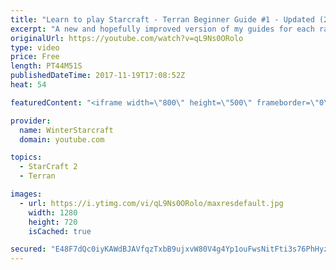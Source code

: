 ```yaml
---
title: "Learn to play Starcraft - Terran Beginner Guide #1 - Updated (2017 LOTV)"
excerpt: "A new and hopefully improved version of my guides for each race where I go over as many basics as possible while doing it live :)  I strongly believe that a super structured guide style is not very helpful compared to watching/playing the game actively.  Feedback is greatly appreciated. -- Watch live"
originalUrl: https://youtube.com/watch?v=qL9Ns0ORolo
type: video
price: Free
length: PT44M51S
publishedDateTime: 2017-11-19T17:08:52Z
heat: 54

featuredContent: "<iframe width=\"800\" height=\"500\" frameborder=\"0\" src=\"https://www.youtube.com/embed/qL9Ns0ORolo\" allow=\"accelerometer; autoplay; encrypted-media; gyroscope; picture-in-picture\" allowfullscreen></iframe>"

provider:
  name: WinterStarcraft
  domain: youtube.com

topics:
  - StarCraft 2
  - Terran

images:
  - url: https://i.ytimg.com/vi/qL9Ns0ORolo/maxresdefault.jpg
    width: 1280
    height: 720
    isCached: true

secured: "E48F7dQc0iyKAWdBJAVfqzTxbB9ujxvW80V4g4Yp1ouFwsNitFti3s76PhHyzrzoWjG+yDrGEfwGu2mmJOUTKF9v5LKNxjWn7EidK/aKnInh3uifKcnnw3t6HM209kKAqIq+xECtwe/DO4lTKMaxTnmDPP806WbO2/eXfxmFEF0JYBHBtU3PFHRs7WPshqgdBmHh4smnhbwE7c3DhyN+CeN7WOHBAUZI6l8rl8qpWGCWkAkggDt7fUrlZNriFo+j1659+Nk+xyWqlz5Lur8Jvu3MMYlvcaFdwjfZ7n1LBDmTz16W/Oha8PjYG5brYxU6Y0UTn6fMXWTQfDlGA90xvg380DCdSjav4orLjRE/C8fCFr9L+Mo8mYp7FaZ3efluo5poVbEXmP/3pVW1THNRz44cwSSmvyXlMyavErkeU1t+3mQs01GYg1rrTsUKF4ih;87QU/hiXzaXSAWEwBX14dg=="
---
```


